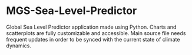 # MGS-Sea-Level-Predictor
Global Sea Level Predictor application made using Python. Charts and scatterplots are fully customizable and accessible. Main source file needs frequent updates in order to be synced with the current state of climate dynamics.
